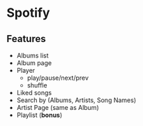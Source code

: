 Spotify
=======
## Features

- Albums list
- Album page
- Player 
  - play/pause/next/prev
  - shuffle
- Liked songs
- Search by (Albums, Artists, Song Names)
- Artist Page (same as Album)
-  Playlist (**bonus**)
